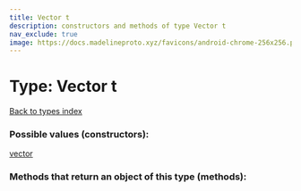```yaml
---
title: Vector t
description: constructors and methods of type Vector t
nav_exclude: true
image: https://docs.madelineproto.xyz/favicons/android-chrome-256x256.png
---
```

# Type: Vector t
[Back to types index](index.html)



### Possible values (constructors):

[vector](/API_docs/constructors/vector.html)  



### Methods that return an object of this type (methods):



